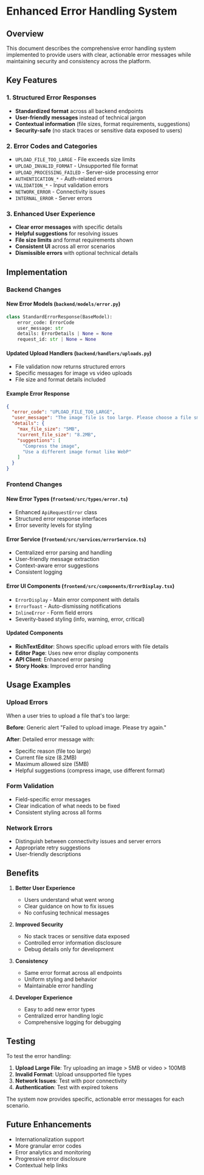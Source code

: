# Enhanced Error Handling System

## Overview

This document describes the comprehensive error handling system implemented to provide users with clear, actionable error messages while maintaining security and consistency across the platform.

## Key Features

### 1. Structured Error Responses
- **Standardized format** across all backend endpoints
- **User-friendly messages** instead of technical jargon
- **Contextual information** (file sizes, format requirements, suggestions)
- **Security-safe** (no stack traces or sensitive data exposed to users)

### 2. Error Codes and Categories
- `UPLOAD_FILE_TOO_LARGE` - File exceeds size limits
- `UPLOAD_INVALID_FORMAT` - Unsupported file format
- `UPLOAD_PROCESSING_FAILED` - Server-side processing error
- `AUTHENTICATION_*` - Auth-related errors
- `VALIDATION_*` - Input validation errors
- `NETWORK_ERROR` - Connectivity issues
- `INTERNAL_ERROR` - Server errors

### 3. Enhanced User Experience
- **Clear error messages** with specific details
- **Helpful suggestions** for resolving issues
- **File size limits** and format requirements shown
- **Consistent UI** across all error scenarios
- **Dismissible errors** with optional technical details

## Implementation

### Backend Changes

#### New Error Models (`backend/models/error.py`)
```python
class StandardErrorResponse(BaseModel):
    error_code: ErrorCode
    user_message: str
    details: ErrorDetails | None = None
    request_id: str | None = None
```

#### Updated Upload Handlers (`backend/handlers/uploads.py`)
- File validation now returns structured errors
- Specific messages for image vs video uploads
- File size and format details included

#### Example Error Response
```json
{
  "error_code": "UPLOAD_FILE_TOO_LARGE",
  "user_message": "The image file is too large. Please choose a file smaller than 5MB.",
  "details": {
    "max_file_size": "5MB",
    "current_file_size": "8.2MB",
    "suggestions": [
      "Compress the image",
      "Use a different image format like WebP"
    ]
  }
}
```

### Frontend Changes

#### New Error Types (`frontend/src/types/error.ts`)
- Enhanced `ApiRequestError` class
- Structured error response interfaces
- Error severity levels for styling

#### Error Service (`frontend/src/services/errorService.ts`)
- Centralized error parsing and handling
- User-friendly message extraction
- Context-aware error suggestions
- Consistent logging

#### Error UI Components (`frontend/src/components/ErrorDisplay.tsx`)
- `ErrorDisplay` - Main error component with details
- `ErrorToast` - Auto-dismissing notifications
- `InlineError` - Form field errors
- Severity-based styling (info, warning, error, critical)

#### Updated Components
- **RichTextEditor**: Shows specific upload errors with file details
- **Editor Page**: Uses new error display components
- **API Client**: Enhanced error parsing
- **Story Hooks**: Improved error handling

## Usage Examples

### Upload Errors
When a user tries to upload a file that's too large:

**Before**: Generic alert "Failed to upload image. Please try again."

**After**: Detailed error message with:
- Specific reason (file too large)
- Current file size (8.2MB)
- Maximum allowed size (5MB)
- Helpful suggestions (compress image, use different format)

### Form Validation
- Field-specific error messages
- Clear indication of what needs to be fixed
- Consistent styling across all forms

### Network Errors
- Distinguish between connectivity issues and server errors
- Appropriate retry suggestions
- User-friendly descriptions

## Benefits

1. **Better User Experience**
   - Users understand what went wrong
   - Clear guidance on how to fix issues
   - No confusing technical messages

2. **Improved Security**
   - No stack traces or sensitive data exposed
   - Controlled error information disclosure
   - Debug details only for development

3. **Consistency**
   - Same error format across all endpoints
   - Uniform styling and behavior
   - Maintainable error handling

4. **Developer Experience**
   - Easy to add new error types
   - Centralized error handling logic
   - Comprehensive logging for debugging

## Testing

To test the error handling:

1. **Upload Large File**: Try uploading an image > 5MB or video > 100MB
2. **Invalid Format**: Upload unsupported file types
3. **Network Issues**: Test with poor connectivity
4. **Authentication**: Test with expired tokens

The system now provides specific, actionable error messages for each scenario.

## Future Enhancements

- Internationalization support
- More granular error codes
- Error analytics and monitoring
- Progressive error disclosure
- Contextual help links
